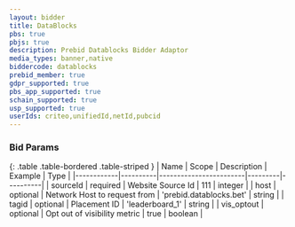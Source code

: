 ```yaml
---
layout: bidder
title: DataBlocks
pbs: true
pbjs: true
description: Prebid Datablocks Bidder Adaptor
media_types: banner,native
biddercode: datablocks
prebid_member: true
gdpr_supported: true
pbs_app_supported: true
schain_supported: true
usp_supported: true
userIds: criteo,unifiedId,netId,pubcid
---
```


### Bid Params

{: .table .table-bordered .table-striped }
| Name       | Scope    | Description            | Example | Type     |
|------------|----------|------------------------|---------|----------|
| sourceId | required | Website Source Id | 111 | integer |
| host | optional | Network Host to request from | 'prebid.datablocks.bet' | string |
| tagid | optional | Placement ID | 'leaderboard_1' | string |
| vis_optout | optional | Opt out of visibility metric | true | boolean |
